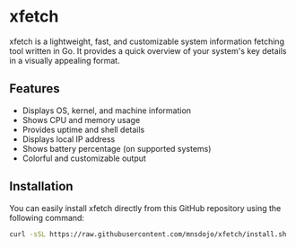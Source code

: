 # xfetch

xfetch is a lightweight, fast, and customizable system information fetching tool written in Go. It provides a quick overview of your system's key details in a visually appealing format.



## Features

- Displays OS, kernel, and machine information
- Shows CPU and memory usage
- Provides uptime and shell details
- Displays local IP address
- Shows battery percentage (on supported systems)
- Colorful and customizable output

## Installation

You can easily install xfetch directly from this GitHub repository using the following command:
```bash
curl -sSL https://raw.githubusercontent.com/mnsdojo/xfetch/install.sh | bash

